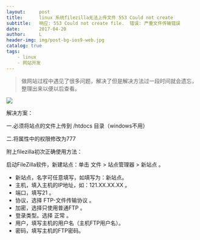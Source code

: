 ```yaml
---
layout:     post
title:      linux 系统filezilla无法上传文件 553 Could not create
subtitle:   响应: 553 Could not create file.  错误: 严重文件传输错误
date:       2017-04-20
author:     L
header-img: img/post-bg-ios9-web.jpg
catalog: true
tags:
    - linux
    - 网站开发
---
```


>做网站过程中遇见了很多问题，解决了但是解决方法过一段时间就会遗忘，整理出来以便以后查看。



![](http://images2015.cnblogs.com/blog/1017580/201704/1017580-20170420184855727-1086719316.png)

解决方案：

 一.必须将站点的文件上传到 /htdocs 目录（windows不用）

 二.将属性中的权限修改为777

附上filezilla初次正确使用方法：

启动FileZilla软件，新建站点：单击 文件 > 站点管理器  > 新站点 。

- 新站点，名字可任意填写，如填写为：新站点。
- 主机，填入主机的IP地址，如：121.XX.XX.XX 。
- 端口，填写21 。
- 协议，选择 FTP-文件传输协议 。
- 加密，选择只使用普通FTP 。
- 登录类型。选择 正常 。
- 用户，填写主机的用户名（主机FTP用户名）。
- 密码，填写主机的FTP密码。